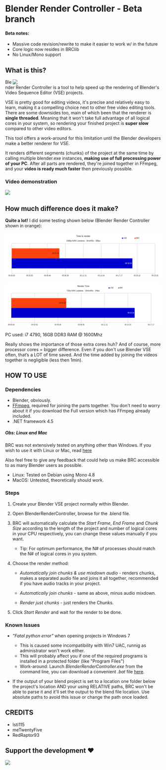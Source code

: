 # Blender Render Controller - Beta branch

#### Beta notes:
- Massive code revision/rewrite to make it easier to work w/ in the future
- Core logic now resides in BRClib
- No Linux/Mono support

## What is this?
<img align="right" src="https://github.com/jendabek/BlenderRenderController/blob/master/BlenderRenderController/extras/blender-render-controller.png" width="480"/>
Blender Render Controller is a tool to help speed up the rendering of Blender's Video Sequence Editor (VSE) projects.

VSE is pretty good for editing videos, it's precise and relatively easy to learn, making it a compelling choice next to other free video editing tools. There are some downsides too, main of which been that the renderer is **single threaded**. Meaning that it won't take full advantage of all logical cores in your system, so rendering your finished project is **super slow** compared to other video editors.

This tool offers a work-around for this limitation until the Blender developers make a better renderer for VSE. 

It renders different segments (chunks) of the project at the same time by calling multiple blender.exe instances, **making use of full processing power of your PC**.
After all parts are rendered, they're joined together in FFmpeg, and your **video is ready much faster** then previously possible.

### Video demonstration
[<img src="https://github.com/jendabek/BlenderRenderController/blob/master/BlenderRenderController/extras/intro-720.png" width="480"/>](https://www.youtube.com/watch?v=Kdvq1CzOPfM)

## How much difference does it make?
**Quite a lot!** I did some testing shown below (Blender Render Controller shown in orange):

![Test3](https://github.com/RedRaptor93/BlenderRenderController/blob/multiPlat/BlenderRenderController/extras/brc%20graph%201080p.png)

![Test1](https://github.com/RedRaptor93/BlenderRenderController/blob/multiPlat/BlenderRenderController/extras/brc%20graph%20720p.png)

PC used: i7 4790, 16GB DDR3 RAM @ 1600Mhz

Really shows the importance of those extra cores huh? And of course, more processor cores = bigger difference.
Even if you don't use Blender VSE often, that’s a LOT of time saved. And the time added by joining the videos together is negligible (less then 1min).

## HOW TO USE

### Dependencies
- Blender, obviously.
- [FFmpeg](https://ffmpeg.zeranoe.com/builds/), required for joining the parts together. You don't need to worry about it if you download the Full version which has FFmpeg already included.
- .NET framework 4.5

##### Obs: Linux and Mac
BRC was not extensively tested on anything other than Windows. If you wish to use it with Linux or Mac, read [here](https://github.com/jendabek/BlenderRenderController/blob/master/BlenderRenderController/utilities/about_Utilities.txt)

Also feel free to give any feedback that could help us make BRC accessible to as many Blender users as possible.

- Linux: Tested on Debian using Mono 4.8
- MacOS: Untested, theoretically should work.

### Steps
1. Create your Blender VSE project normally within Blender.
 
2. Open BlenderRenderController, browse for the .blend file.
 
3. BRC will automatically calculate the *Start Frame*, *End Frame* and *Chunk Size* according to the length of the project and number of logical cores in your CPU respectively, you can change these values manually if you want.

	- Tip: For optimum performance, the N# of processes should match the N# of logical cores in you system.
 
4. Choose the render method:

	- *Automatically join chunks & use mixdown audio* - renders chunks, makes a separated audio file and joins it all together, recommended if you have audio tracks in your project.

	- *Automatically join chunks* - same as above, minus audio mixdown.

	- *Render just chunks* - just renders the Chunks.
 
5. Click *Start Render* and wait for the render to be done.

### Known Issues

- *"Fatal python error"* when opening projects in Windows 7
	- This is caused some incompatibility with Win7 UAC, runnig as administrator won't work either.
	- This will probably affect you if one of the required programs is installed in a protected folder (like "Program Files")
	- Work-around: Launch _BlenderRenderController.exe_ from the command line, you can download a convenient _.bat_ file [here](https://github.com/jendabek/BlenderRenderController/blob/master/BlenderRenderController/utilities/runWin7.bat).

- If the output of your blend project is set to a location one folder below the project's location AND your using RELATIVE paths, BRC won't be able to parse it and it'll set the output to the blend file location. Use absolute paths to avoid this issue or change the path once loaded.

## CREDITS

- Isti115
- meTwentyFive
- RedRaptor93

## Support the development &#9829;
<a href="https://www.paypal.com/cgi-bin/webscr?cmd=_donations&business=jendabek@gmail.com&lc=CZE&item_name=Donation%20for%20Blender Render%20Controller&currency_code=USD&bn=PP%2dDonationsBF">
<img align="left" src="https://github.com/jendabek/BlenderRenderController/blob/master/BlenderRenderController/extras/donate-github.png" width="110"/>
</a>
